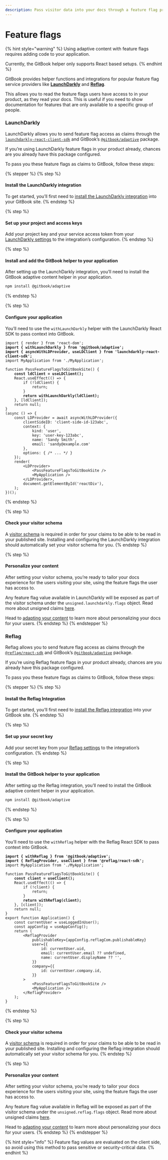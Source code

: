```yaml
---
description: Pass visitor data into your docs through a feature flag provider.
---
```


# Feature flags

{% hint style="warning" %}
Using adaptive content with feature flags requires adding code to your application.

Currently, the GitBook helper only supports React based setups.
{% endhint %}

GitBook provides helper functions and integrations for popular feature flag service providers like [**LaunchDarkly**](feature-flags.md#launchdarkly) and [**Reflag**](feature-flags.md#reflag).

This allows you to read the feature flags users have access to in your product, as they read your docs. This is useful if you need to show documentation for features that are only available to a specific group of people.

### LaunchDarkly

LaunchDarkly allows you to send feature flag access as claims through the [`launchdarkly-react-client-sdk`](https://launchdarkly.com/docs/sdk/client-side/react/react-web) and GitBook’s [`@gitbook/adaptive`](https://app.gitbook.com/o/d8f63b60-89ae-11e7-8574-5927d48c4877/s/zq8ynchcecIscc4uulgN/) package.

If you’re using LaunchDarkly feature flags in your product already, chances are you already have this package configured.

To pass you these feature flags as claims to GitBook, follow these steps:

{% stepper %}
{% step %}
#### Install the LaunchDarkly integration

To get started, you’ll first need to [install the LaunchDarkly integration](https://app.gitbook.com/integrations/launchdarkly) into your GitBook site.
{% endstep %}

{% step %}
#### Set up your project and access keys

Add your project key and your service access token from your [LaunchDarkly settings](https://app.launchdarkly.com/settings) to the integration’s configuration.
{% endstep %}

{% step %}
#### Install and add the GitBook helper to your application

After setting up the LaunchDarkly integration, you’ll need to install the GitBook adaptive content helper in your application.

```bash
npm install @gitbook/adaptive
```
{% endstep %}

{% step %}
#### Configure your application

You’ll need to use the `withLaunchDarkly` helper with the LaunchDarkly React SDK to pass context into GitBook.

<pre class="language-javascript"><code class="lang-javascript">import { render } from 'react-dom';
<strong>import { withLaunchDarkly } from '@gitbook/adaptive';
</strong><strong>import { asyncWithLDProvider, useLDClient } from 'launchdarkly-react-client-sdk';
</strong>import MyApplication from './MyApplication';

function PassFeatureFlagsToGitBookSite() {
<strong>    const ldClient = useLDClient();
</strong>    React.useEffect(() => {
        if (!ldClient) {
            return;
        }
<strong>        return withLaunchDarkly(ldClient);
</strong>    }, [ldClient]);
    return null;
}
(async () => {
    const LDProvider = await asyncWithLDProvider({
        clientSideID: 'client-side-id-123abc',
        context: {
            kind: 'user',
            key: 'user-key-123abc',
            name: 'Sandy Smith',
            email: 'sandy@example.com'
        },
        options: { /* ... */ }
    });
    render(
        &#x3C;LDProvider>
            &#x3C;PassFeatureFlagsToGitBookSite />
            &#x3C;MyApplication />
        &#x3C;/LDProvider>,
        document.getElementById('reactDiv'),
    );
})();
</code></pre>
{% endstep %}

{% step %}
#### Check your visitor schema

A [visitor schema](./#set-your-visitor-schema) is required in order for your claims to be able to be read in your published site. Installing and configuring the LaunchDarkly integration should automatically set your visitor schema for you.
{% endstep %}

{% step %}
#### Personalize your content

After setting your visitor schema, you’re ready to tailor your docs experience for the users visiting your site, using the feature flags the user has access to.

Any feature flag value available in LaunchDarkly will be exposed as part of the visitor schema under the `unsigned.launchdarkly.flags` object. Read more about unsigned claims [here](./#set-an-unsigned-claim).

Head to [adapting your content](../adapting-your-content.md) to learn more about personalizing your docs for your users.
{% endstep %}
{% endstepper %}

### Reflag

Reflag allows you to send feature flag access as claims through the [`@reflag/react-sdk`](https://www.npmjs.com/package/@reflag/react-sdk) and GitBook’s [`@gitbook/adaptive`](https://github.com/GitbookIO/integrations/tree/main/packages/adaptive) package.

If you’re using Reflag feature flags in your product already, chances are you already have this package configured.

To pass you these feature flags as claims to GitBook, follow these steps:

{% stepper %}
{% step %}
#### Install the Reflag Integration

To get started, you’ll first need to [install the Reflag integration](https://app.gitbook.com/integrations/reflag) into your GitBook site.
{% endstep %}

{% step %}
#### Set up your secret key

Add your secret key from your [Reflag settings](https://app.reflag.com/envs/current/settings/app-environments) to the integration’s configuration.
{% endstep %}

{% step %}
#### Install the GitBook helper to your application

After setting up the Reflag integration, you’ll need to install the GitBook adaptive content helper in your application.

```bash
npm install @gitbook/adaptive
```
{% endstep %}

{% step %}
#### Configure your application

You’ll need to use the `withReflag` helper with the Reflag React SDK to pass context into GitBook.

<pre class="language-javascript"><code class="lang-javascript"><strong>import { withReflag } from '@gitbook/adaptive';
</strong><strong>import { ReflagProvider, useClient } from '@reflag/react-sdk';
</strong>import MyApplication from './MyApplication';

function PassFeatureFlagsToGitBookSite() {
<strong>    const client = useClient();
</strong>    React.useEffect(() => {
        if (!client) {
            return;
        }
<strong>        return withReflag(client);
</strong>    }, [client]);
    return null;
}
export function Application() {
    const currentUser = useLoggedInUser();
    const appConfig = useAppConfig();
    return (
        &#x3C;ReflagProvider
            publishableKey={appConfig.reflagCom.publishableKey}
            user={{
                id: currentUser.uid,
                email: currentUser.email ?? undefined,
                name: currentUser.displayName ?? '',
            }}
            company={{
                id: currentUser.company.id,
            }}
        >
            &#x3C;PassFeatureFlagsToGitBookSite />
            &#x3C;MyApplication />
        &#x3C;/ReflagProvider>
    );
}
</code></pre>
{% endstep %}

{% step %}
#### Check your visitor schema

A [visitor schema](./#set-your-visitor-schema) is required in order for your claims to be able to be read in your published site. Installing and configuring the Reflag integration should automatically set your visitor schema for you.
{% endstep %}

{% step %}
#### Personalize your content

After setting your visitor schema, you’re ready to tailor your docs experience for the users visiting your site, using the feature flags the user has access to.

Any feature flag value available in Reflag will be exposed as part of the visitor schema under the `unsigned.reflag.flags` object. Read more about unsigned claims [here](./#set-an-unsigned-claim).

Head to [adapting your content](../adapting-your-content.md) to learn more about personalizing your docs for your users.
{% endstep %}
{% endstepper %}

{% hint style="info" %}
Feature flag values are evaluated on the client side, so avoid using this method to pass sensitive or security-critical data.
{% endhint %}
